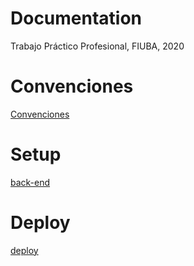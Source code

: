 # Documentation
Trabajo Práctico Profesional, FIUBA, 2020

# Convenciones
[Convenciones](conventions/conventions.md)

# Setup
[back-end](setup/backend.md)

# Deploy
[deploy](deploy.md)